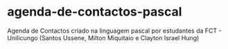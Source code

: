 # agenda-de-contactos-pascal
Agenda de Contactos criado na linguagem pascal por estudantes da FCT - Unilicungo (Santos Ussene, Milton  Miquitaio e Clayton Israel Hung)
